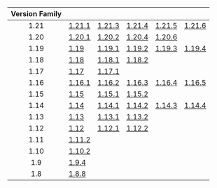 | Version Family | | | | | |
|:---:|---|---|---|---|---|
| 1.21 | [1.21.1](https://github.com/BaldGang/spigot-build/releases/download/20250622/spigot-1.21.1.jar) | [1.21.3](https://github.com/BaldGang/spigot-build/releases/download/20250622/spigot-1.21.3.jar) | [1.21.4](https://github.com/BaldGang/spigot-build/releases/download/20250622/spigot-1.21.4.jar) | [1.21.5](https://github.com/BaldGang/spigot-build/releases/download/20250622/spigot-1.21.5.jar) | [1.21.6](https://github.com/BaldGang/spigot-build/releases/download/20250622/spigot-1.21.6.jar) |
| 1.20 | [1.20.1](https://github.com/BaldGang/spigot-build/releases/download/20250622/spigot-1.20.1.jar) | [1.20.2](https://github.com/BaldGang/spigot-build/releases/download/20250622/spigot-1.20.2.jar) | [1.20.4](https://github.com/BaldGang/spigot-build/releases/download/20250622/spigot-1.20.4.jar) | [1.20.6](https://github.com/BaldGang/spigot-build/releases/download/20250622/spigot-1.20.6.jar) | |
| 1.19 | [1.19](https://github.com/BaldGang/spigot-build/releases/download/20250622/spigot-1.19.jar) | [1.19.1](https://github.com/BaldGang/spigot-build/releases/download/20250622/spigot-1.19.1.jar) | [1.19.2](https://github.com/BaldGang/spigot-build/releases/download/20250622/spigot-1.19.2.jar) | [1.19.3](https://github.com/BaldGang/spigot-build/releases/download/20250622/spigot-1.19.3.jar) | [1.19.4](https://github.com/BaldGang/spigot-build/releases/download/20250622/spigot-1.19.4.jar) |
| 1.18 | [1.18](https://github.com/BaldGang/spigot-build/releases/download/20250622/spigot-1.18.jar) | [1.18.1](https://github.com/BaldGang/spigot-build/releases/download/20250622/spigot-1.18.1.jar) | [1.18.2](https://github.com/BaldGang/spigot-build/releases/download/20250622/spigot-1.18.2.jar) | | |
| 1.17 | [1.17](https://github.com/BaldGang/spigot-build/releases/download/20250622/spigot-1.17.jar) | [1.17.1](https://github.com/BaldGang/spigot-build/releases/download/20250622/spigot-1.17.1.jar) | | | |
| 1.16 | [1.16.1](https://github.com/BaldGang/spigot-build/releases/download/20250622/spigot-1.16.1.jar) | [1.16.2](https://github.com/BaldGang/spigot-build/releases/download/20250622/spigot-1.16.2.jar) | [1.16.3](https://github.com/BaldGang/spigot-build/releases/download/20250622/spigot-1.16.3.jar) | [1.16.4](https://github.com/BaldGang/spigot-build/releases/download/20250622/spigot-1.16.4.jar) | [1.16.5](https://github.com/BaldGang/spigot-build/releases/download/20250622/spigot-1.16.5.jar) |
| 1.15 | [1.15](https://github.com/BaldGang/spigot-build/releases/download/20250622/spigot-1.15.jar) | [1.15.1](https://github.com/BaldGang/spigot-build/releases/download/20250622/spigot-1.15.1.jar) | [1.15.2](https://github.com/BaldGang/spigot-build/releases/download/20250622/spigot-1.15.2.jar) | | |
| 1.14 | [1.14](https://github.com/BaldGang/spigot-build/releases/download/20250622/spigot-1.14.jar) | [1.14.1](https://github.com/BaldGang/spigot-build/releases/download/20250622/spigot-1.14.1.jar) | [1.14.2](https://github.com/BaldGang/spigot-build/releases/download/20250622/spigot-1.14.2.jar) | [1.14.3](https://github.com/BaldGang/spigot-build/releases/download/20250622/spigot-1.14.3.jar) | [1.14.4](https://github.com/BaldGang/spigot-build/releases/download/20250622/spigot-1.14.4.jar) |
| 1.13 | [1.13](https://github.com/BaldGang/spigot-build/releases/download/20250622/spigot-1.13.jar) | [1.13.1](https://github.com/BaldGang/spigot-build/releases/download/20250622/spigot-1.13.1.jar) | [1.13.2](https://github.com/BaldGang/spigot-build/releases/download/20250622/spigot-1.13.2.jar) | | |
| 1.12 | [1.12](https://github.com/BaldGang/spigot-build/releases/download/20250622/spigot-1.12.jar) | [1.12.1](https://github.com/BaldGang/spigot-build/releases/download/20250622/spigot-1.12.1.jar) | [1.12.2](https://github.com/BaldGang/spigot-build/releases/download/20250622/spigot-1.12.2.jar) | | |
| 1.11 | [1.11.2](https://github.com/BaldGang/spigot-build/releases/download/20250622/spigot-1.11.2.jar) | | | | |
| 1.10 | [1.10.2](https://github.com/BaldGang/spigot-build/releases/download/20250622/spigot-1.10.2.jar) | | | | |
| 1.9 | [1.9.4](https://github.com/BaldGang/spigot-build/releases/download/20250622/spigot-1.9.4.jar) | | | | |
| 1.8 | [1.8.8](https://github.com/BaldGang/spigot-build/releases/download/20250622/spigot-1.8.8.jar) | | | | |
